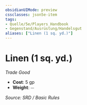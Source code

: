 ```yaml
---
obsidianUIMode: preview
cssclasses: json5e-item
tags:
- Quelle/5e/Players_Handbook
- Gegenstand/Ausrüstung/Handelsgut
aliases: ["Linen (1 sq. yd.)"]
---
```

# Linen (1 sq. yd.)
*Trade Good*  

- **Cost**: 5 gp
- **Weight**: ⏤

*Source: SRD / Basic Rules*